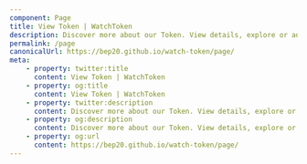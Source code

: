 ```yaml
---
component: Page
title: View Token | WatchToken
description: Discover more about our Token. View details, explore or add to MetaMask.
permalink: /page
canonicalUrl: https://bep20.github.io/watch-token/page/
meta:
    - property: twitter:title
      content: View Token | WatchToken
    - property: og:title
      content: View Token | WatchToken
    - property: twitter:description
      content: Discover more about our Token. View details, explore or add to MetaMask.
    - property: og:description
      content: Discover more about our Token. View details, explore or add to MetaMask.
    - property: og:url
      content: https://bep20.github.io/watch-token/page/
---
```


